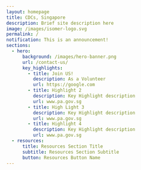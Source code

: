 ```yaml
---
layout: homepage
title: CDCs, Singapore
description: Brief site description here
image: /images/isomer-logo.svg
permalink: /
notification: This is an announcement!
sections:
  - hero:
      background: /images/hero-banner.png
      url: /contact-us/
      key_highlights:
        - title: Join US!
          description: As a Volunteer
          url: https://google.com
        - title: Highlight 2
          description: Key Highlight description
          url: www.pa.gov.sg
        - title: High Light 3
          description: Key Highlight description
          url: www.pa.gov.sg
        - title: Highlight 4
          description: Key Highlight description
          url: www.pa.gov.sg
  - resources:
      title: Resources Section Title
      subtitle: Resources Section Subtitle
      button: Resources Button Name
---
```

